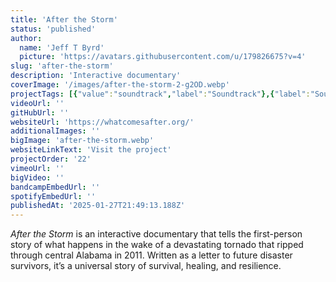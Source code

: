 ```yaml
---
title: 'After the Storm'
status: 'published'
author:
  name: 'Jeff T Byrd'
  picture: 'https://avatars.githubusercontent.com/u/179826675?v=4'
slug: 'after-the-storm'
description: 'Interactive documentary'
coverImage: '/images/after-the-storm-2-g2OD.webp'
projectTags: [{"value":"soundtrack","label":"Soundtrack"},{"label":"Sound Design","value":"soundDesign"}]
videoUrl: ''
gitHubUrl: ''
websiteUrl: 'https://whatcomesafter.org/'
additionalImages: ''
bigImage: 'after-the-storm.webp'
websiteLinkText: 'Visit the project'
projectOrder: '22'
vimeoUrl: ''
bigVideo: ''
bandcampEmbedUrl: ''
spotifyEmbedUrl: ''
publishedAt: '2025-01-27T21:49:13.188Z'
---
```


*After the Storm* is an interactive documentary that tells the first-person story of what happens in the wake of a devastating tornado that ripped through central Alabama in 2011. Written as a letter to future disaster survivors, it’s a universal story of survival, healing, and resilience.
